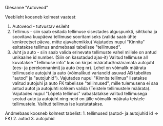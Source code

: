 Ülesanne "Autoveod"

Veebileht koosneb kolmest vaatest:
  1. Autoveod - tutvustav esileht
  2. Tellimus - siin saab esitada tellimuse sisestades alguspunkti, sihtkoha ja soovitava kuupäeva tellimuse sooritamiseks (valida saab ühte konkreetset päeva, mitte ajavahemikku)
     Vajutades nupul "Kinnita" esitatakse tellimus andmebaasi tabelisse "tellimused".
  3. Juht ja auto - siin saab valida erinevate tellimuste vahel millele on antud unikaalne id number. (Siin on kasutadud ajax-it)
     Valitud tellimuse all kuvatakse "Tellimuse info" kus on kirjas määratud/määramata autojuht (ees- ja perekonnanimi) ja auto (reg nr).
     Lehel on võimalik määrata tellimusele autojuht ja auto (võimalikud variandid asuvad AB tabelites "autod" ja "autojuhid").
     Vajutades nupul "Kinnita tellimus" lisatakse valitud autojuhi ja auto FK tabelisse "tellimused", mille tulemusena ei saa antud autot ja autojuhti rohkem valida (Teistele tellimustele määrata).
     Vajutades nupul "Lõpeta tellimus" vabastatakse valitud tellimusega seotud auto ja autojuht ning neid on jälle võimalik määrata teistele tellimustele. Valitud tellimus ise kustutatakse.

 Andmebaas koosneb kolmest tabelist:
     1. tellimused (autod- ja autojuhid id => FK)
     2. autod
     3. autojuhid
